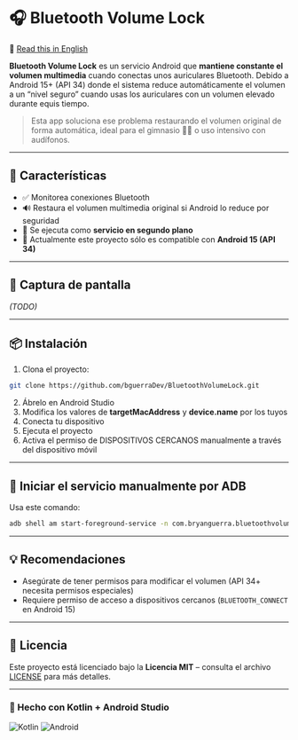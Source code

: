 # 🎧 Bluetooth Volume Lock

📘 [Read this in English](README.en.md)


**Bluetooth Volume Lock** es un servicio Android que **mantiene constante el volumen multimedia** cuando conectas unos auriculares Bluetooth. Debido a Android 15+ (API 34) donde el sistema reduce automáticamente el volumen a un “nivel seguro” cuando usas los auriculares con un volumen elevado durante equis tiempo.

> Esta app soluciona ese problema restaurando el volumen original de forma automática, ideal para el gimnasio 🏋️‍♂️ o uso intensivo con audífonos.

---

## 🔧 Características

- ✅ Monitorea conexiones Bluetooth
- 🔊 Restaura el volumen multimedia original si Android lo reduce por seguridad
- 📲 Se ejecuta como **servicio en segundo plano**
- 🧪 Actualmente este proyecto sólo es compatible con **Android 15 (API 34)**

---

## 📸 Captura de pantalla

*(TODO)*

---

## 📦 Instalación

1. Clona el proyecto:

```bash
git clone https://github.com/bguerraDev/BluetoothVolumeLock.git
```

2. Ábrelo en Android Studio
3. Modifica los valores de **targetMacAddress** y **device.name** por los tuyos
4. Conecta tu dispositivo
5. Ejecuta el proyecto
6. Activa el permiso de DISPOSITIVOS CERCANOS manualmente a través del dispositivo móvil

---

## 🧪 Iniciar el servicio manualmente por ADB

Usa este comando:

```bash
adb shell am start-foreground-service -n com.bryanguerra.bluetoothvolumelock/.BluetoothVolumeService
```

---

## 💡 Recomendaciones

- Asegúrate de tener permisos para modificar el volumen (API 34+ necesita permisos especiales)
- Requiere permiso de acceso a dispositivos cercanos (`BLUETOOTH_CONNECT` en Android 15)

---

## 📃 Licencia

Este proyecto está licenciado bajo la **Licencia MIT** – consulta el archivo [LICENSE](./LICENSE) para más detalles.

---

### 🤖 Hecho con Kotlin + Android Studio

![Kotlin](https://img.shields.io/badge/Kotlin-0095D5?logo=kotlin&logoColor=fff&style=flat)
![Android](https://img.shields.io/badge/Android_Studio-3DDC84?logo=android-studio&logoColor=white&style=flat)
